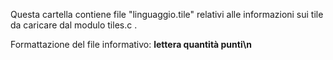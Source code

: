 Questa cartella contiene file "linguaggio.tile" relativi alle informazioni sui tile da caricare dal modulo tiles.c .

Formattazione del file informativo:
<b>lettera quantità punti\n</b>
